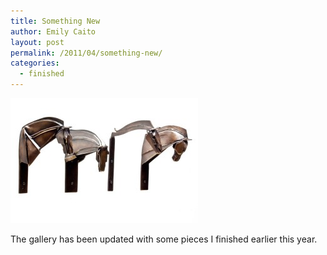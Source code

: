 ```yaml
---
title: Something New
author: Emily Caito
layout: post
permalink: /2011/04/something-new/
categories:
  - finished
---
```

<img class="alignnone size-medium wp-image-90" title="caito_emily_4detail2" src="/img/uploads/2011/04/caito_emily_4detail2-300x200.jpg" alt="" width="300" height="200" />

The gallery has been updated with some pieces I finished earlier this year.